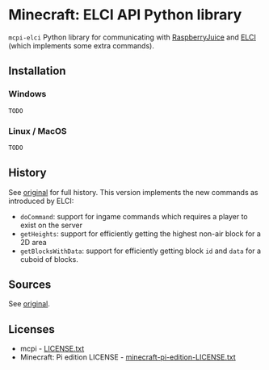 # Minecraft: ELCI API Python library

`mcpi-elci` Python library for communicating with [RaspberryJuice](https://github.com/zhuowei/RaspberryJuice) and [ELCI](#) (which implements some extra commands).

## Installation

### Windows

```
TODO
```

### Linux / MacOS

```bash
TODO
```

## History

See [original](https://github.com/martinohanlon/mcpi#history) for full history. This version implements the new commands as introduced by ELCI:
- `doCommand`: support for ingame commands which requires a player to exist on the server
- `getHeights`: support for efficiently getting the highest non-air block for a 2D area
- `getBlocksWithData`: support for efficiently getting block `id` and `data` for a cuboid of blocks. 

## Sources

See [original](https://github.com/martinohanlon/mcpi#sources).

## Licenses

+ mcpi - [LICENSE.txt](https://github.com/martinohanlon/mcpi/blob/master/LICENSE)
+ Minecraft: Pi edition LICENSE - [minecraft-pi-edition-LICENSE.txt](https://github.com/martinohanlon/mcpi/blob/master/minecraft-pi-edition-LICENSE.txt)

